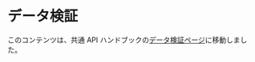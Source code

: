<!--
# Data Validation
-->

# データ検証

<!--
This content has been moved to the [Data Validation page](https://developer.wordpress.org/apis/security/data-validation/) in the Common APIs Handbook.
-->

このコンテンツは、共通 API ハンドブックの[データ検証ページ](https://developer.wordpress.org/apis/security/data-validation/)に移動しました。
